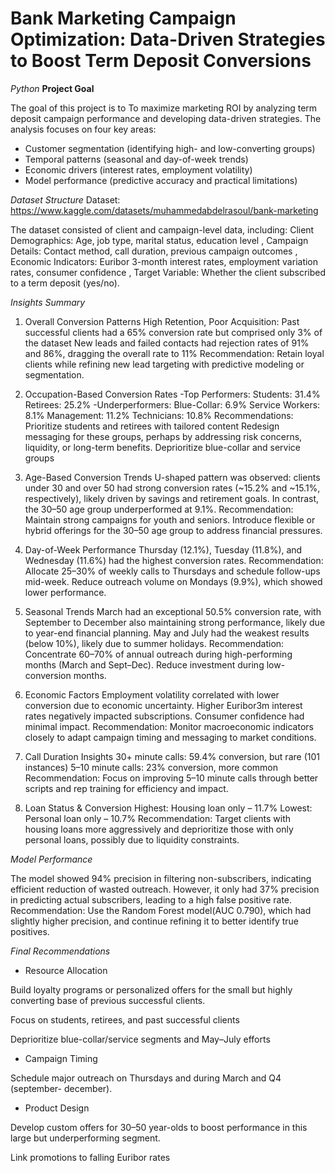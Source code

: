 # Bank Marketing Campaign Optimization: Data-Driven Strategies to Boost Term Deposit Conversions
_Python_
**Project Goal**

The goal of this project is to To maximize marketing ROI by analyzing term deposit campaign performance and developing data-driven strategies. The analysis focuses on four key areas:

- Customer segmentation (identifying high- and low-converting groups)
- Temporal patterns (seasonal and day-of-week trends)
- Economic drivers (interest rates, employment volatility)
- Model performance (predictive accuracy and practical limitations)

_Dataset Structure_
Dataset: https://www.kaggle.com/datasets/muhammedabdelrasoul/bank-marketing

The dataset consisted of client and campaign-level data, including:
Client Demographics: Age, job type, marital status, education level ,
Campaign Details: Contact method, call duration, previous campaign outcomes ,
Economic Indicators: Euribor 3-month interest rates, employment variation rates, consumer confidence ,
Target Variable: Whether the client subscribed to a term deposit (yes/no).

_Insights Summary_

1. Overall Conversion Patterns
High Retention, Poor Acquisition:
Past successful clients had a 65% conversion rate but comprised only 3% of the dataset
New leads and failed contacts had rejection rates of 91% and 86%, dragging the overall rate to 11%
Recommendation:
Retain loyal clients while refining new lead targeting with predictive modeling or segmentation.

2. Occupation-Based Conversion Rates
-Top Performers:
Students: 31.4%
Retirees: 25.2%
-Underperformers:
Blue-Collar: 6.9%
Service Workers: 8.1%
Management: 11.2%
Technicians: 10.8%
Recommendations:
Prioritize students and retirees with tailored content
Redesign messaging for these groups, perhaps by addressing risk concerns, liquidity, or long-term benefits.
Deprioritize blue-collar and service groups

3. Age-Based Conversion Trends
U-shaped pattern was observed: clients under 30 and over 50 had strong conversion rates (~15.2% and ~15.1%, respectively), likely driven by savings and retirement goals.
In contrast, the 30–50 age group underperformed at 9.1%.
Recommendation:
Maintain strong campaigns for youth and seniors. Introduce flexible or hybrid offerings for the 30–50 age group to address financial pressures.

4. Day-of-Week Performance
Thursday (12.1%), Tuesday (11.8%), and Wednesday (11.6%) had the highest conversion rates.
Recommendation:
Allocate 25–30% of weekly calls to Thursdays and schedule follow-ups mid-week. Reduce outreach volume on Mondays (9.9%), which showed lower performance.

5. Seasonal Trends
March had an exceptional 50.5% conversion rate, with September to December also maintaining strong performance, likely due to year-end financial planning.
May and July had the weakest results (below 10%), likely due to summer holidays.
Recommendation:
Concentrate 60–70% of annual outreach during high-performing months (March and Sept–Dec). Reduce investment during low-conversion months.

6. Economic Factors
Employment volatility correlated with lower conversion due to economic uncertainty.
Higher Euribor3m interest rates negatively impacted subscriptions.
Consumer confidence had minimal impact.
Recommendation:
Monitor macroeconomic indicators closely to adapt campaign timing and messaging to market conditions.



7. Call Duration Insights
30+ minute calls: 59.4% conversion, but rare (101 instances)
5–10 minute calls: 23% conversion, more common
Recommendation:
Focus on improving 5–10 minute calls through better scripts and rep training for efficiency and impact.


8. Loan Status & Conversion
Highest: Housing loan only – 11.7%
Lowest: Personal loan only – 10.7%
Recommendation: 
Target clients with housing loans more aggressively and deprioritize those with only personal loans, possibly due to liquidity constraints.



_Model Performance_

The model showed 94% precision in filtering non-subscribers, indicating efficient reduction of wasted outreach.
However, it only had 37% precision in predicting actual subscribers, leading to a high false positive rate.
Recommendation: 
Use the Random Forest model(AUC 0.790), which had slightly higher precision, and continue refining it to better identify true positives.



_Final Recommendations_


- Resource Allocation


Build loyalty programs or personalized offers for the small but highly converting base of previous successful clients.

Focus on students, retirees, and past successful clients

Deprioritize blue-collar/service segments and May–July efforts

- Campaign Timing

Schedule major outreach on Thursdays and during March and Q4 (september- december).

- Product Design
 
 Develop custom offers for 30–50 year-olds to boost performance in this large but underperforming segment.

Link promotions to falling Euribor rates
